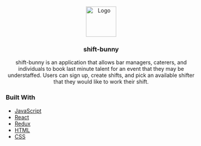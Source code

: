 
<!-- Logo -->
<br />
<p align="center">
  <a href="https://github.com/RobWhit5113/shift-bunny">
    <img src="public/images/shift-bunny-logo.png" alt="Logo" width="80" height="80">
  </a>

  <h3 align="center">shift-bunny</h3>

  <p align="center">
    shift-bunny is an application that allows bar managers, caterers, and individuals to book last minute talent for an event that they may be understaffed. Users can sign up, create shifts, and pick an available shifter that they would like to work their shift.
    <br /> 

<!-- going to add helpful links here --> 
<!-- Need to add the Table of Contents --> 

### Built With

* [JavaScript]()
* [React]()
* [Redux]()
* [HTML]()
* [CSS]()

<!-- Need to Add GETTING STARTED -->
